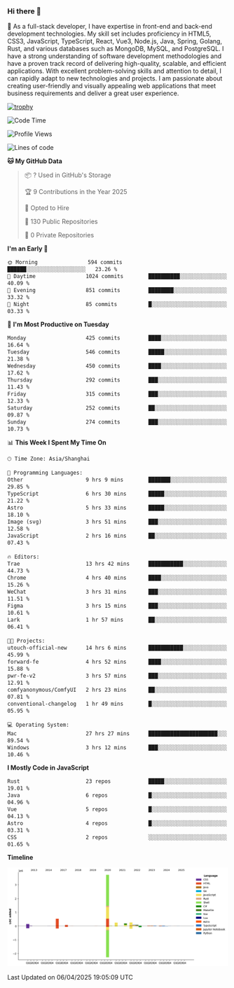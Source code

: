 ### Hi there 👋

🌱 As a full-stack developer, I have expertise in front-end and back-end development technologies. My skill set includes proficiency in HTML5, CSS3, JavaScript, TypeScript, React, Vue3, Node.js, Java, Spring, Golang, Rust, and various databases such as MongoDB, MySQL, and PostgreSQL. I have a strong understanding of software development methodologies and have a proven track record of delivering high-quality, scalable, and efficient applications. With excellent problem-solving skills and attention to detail, I can rapidly adapt to new technologies and projects. I am passionate about creating user-friendly and visually appealing web applications that meet business requirements and deliver a great user experience.

[![trophy](https://github-profile-trophy.vercel.app/?username=elton&rank=SECRET,SSS,SS,S,AAA,AA,A&theme=onedark&no-frame=true&margin-w=10)](https://github.com/ryo-ma/github-profile-trophy)

<!--START_SECTION:waka-->
![Code Time](http://img.shields.io/badge/Code%20Time-1%2C487%20hrs%2033%20mins-blue)

![Profile Views](http://img.shields.io/badge/Profile%20Views-0-blue)

![Lines of code](https://img.shields.io/badge/From%20Hello%20World%20I%27ve%20Written-5.6%20million%20lines%20of%20code-blue)

**🐱 My GitHub Data** 

> 📦 ? Used in GitHub's Storage 
 > 
> 🏆 9 Contributions in the Year 2025
 > 
> 💼 Opted to Hire
 > 
> 📜 130 Public Repositories 
 > 
> 🔑 0 Private Repositories 
 > 
**I'm an Early 🐤** 

```text
🌞 Morning                594 commits         ██████░░░░░░░░░░░░░░░░░░░   23.26 % 
🌆 Daytime                1024 commits        ██████████░░░░░░░░░░░░░░░   40.09 % 
🌃 Evening                851 commits         ████████░░░░░░░░░░░░░░░░░   33.32 % 
🌙 Night                  85 commits          █░░░░░░░░░░░░░░░░░░░░░░░░   03.33 % 
```
📅 **I'm Most Productive on Tuesday** 

```text
Monday                   425 commits         ████░░░░░░░░░░░░░░░░░░░░░   16.64 % 
Tuesday                  546 commits         █████░░░░░░░░░░░░░░░░░░░░   21.38 % 
Wednesday                450 commits         ████░░░░░░░░░░░░░░░░░░░░░   17.62 % 
Thursday                 292 commits         ███░░░░░░░░░░░░░░░░░░░░░░   11.43 % 
Friday                   315 commits         ███░░░░░░░░░░░░░░░░░░░░░░   12.33 % 
Saturday                 252 commits         ██░░░░░░░░░░░░░░░░░░░░░░░   09.87 % 
Sunday                   274 commits         ███░░░░░░░░░░░░░░░░░░░░░░   10.73 % 
```


📊 **This Week I Spent My Time On** 

```text
🕑︎ Time Zone: Asia/Shanghai

💬 Programming Languages: 
Other                    9 hrs 9 mins        ███████░░░░░░░░░░░░░░░░░░   29.85 % 
TypeScript               6 hrs 30 mins       █████░░░░░░░░░░░░░░░░░░░░   21.22 % 
Astro                    5 hrs 33 mins       █████░░░░░░░░░░░░░░░░░░░░   18.10 % 
Image (svg)              3 hrs 51 mins       ███░░░░░░░░░░░░░░░░░░░░░░   12.58 % 
JavaScript               2 hrs 16 mins       ██░░░░░░░░░░░░░░░░░░░░░░░   07.43 % 

🔥 Editors: 
Trae                     13 hrs 42 mins      ███████████░░░░░░░░░░░░░░   44.73 % 
Chrome                   4 hrs 40 mins       ████░░░░░░░░░░░░░░░░░░░░░   15.26 % 
WeChat                   3 hrs 31 mins       ███░░░░░░░░░░░░░░░░░░░░░░   11.51 % 
Figma                    3 hrs 15 mins       ███░░░░░░░░░░░░░░░░░░░░░░   10.61 % 
Lark                     1 hr 57 mins        ██░░░░░░░░░░░░░░░░░░░░░░░   06.41 % 

🐱‍💻 Projects: 
utouch-official-new      14 hrs 6 mins       ███████████░░░░░░░░░░░░░░   45.99 % 
forward-fe               4 hrs 52 mins       ████░░░░░░░░░░░░░░░░░░░░░   15.88 % 
pwr-fe-v2                3 hrs 57 mins       ███░░░░░░░░░░░░░░░░░░░░░░   12.91 % 
comfyanonymous/ComfyUI   2 hrs 23 mins       ██░░░░░░░░░░░░░░░░░░░░░░░   07.81 % 
conventional-changelog   1 hr 49 mins        █░░░░░░░░░░░░░░░░░░░░░░░░   05.95 % 

💻 Operating System: 
Mac                      27 hrs 27 mins      ██████████████████████░░░   89.54 % 
Windows                  3 hrs 12 mins       ███░░░░░░░░░░░░░░░░░░░░░░   10.46 % 
```

**I Mostly Code in JavaScript** 

```text
Rust                     23 repos            █████░░░░░░░░░░░░░░░░░░░░   19.01 % 
Java                     6 repos             █░░░░░░░░░░░░░░░░░░░░░░░░   04.96 % 
Vue                      5 repos             █░░░░░░░░░░░░░░░░░░░░░░░░   04.13 % 
Astro                    4 repos             █░░░░░░░░░░░░░░░░░░░░░░░░   03.31 % 
CSS                      2 repos             ░░░░░░░░░░░░░░░░░░░░░░░░░   01.65 % 
```



**Timeline**

![Lines of Code chart](https://raw.githubusercontent.com/elton/elton/main/assets/bar_graph.png)


 Last Updated on 06/04/2025 19:05:09 UTC
<!--END_SECTION:waka-->

<!--
**elton/elton** is a ✨ _special_ ✨ repository because its `README.md` (this file) appears on your GitHub profile.

Here are some ideas to get you started:

- 🔭 I’m currently working on ...
- 🌱 I’m currently learning ...
- 👯 I’m looking to collaborate on ...
- 🤔 I’m looking for help with ...
- 💬 Ask me about ...
- 📫 How to reach me: ...
- 😄 Pronouns: ...
- ⚡ Fun fact: ...
-->
